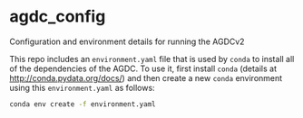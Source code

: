 # agdc_config
Configuration and environment details for running the AGDCv2

This repo includes an `environment.yaml` file that is used by `conda` to
install all of the dependencies of the AGDC. To use it, first install
`conda` (details at http://conda.pydata.org/docs/) and then create a
new `conda` environment using this `environment.yaml` as follows:

``` bash
conda env create -f environment.yaml
```
